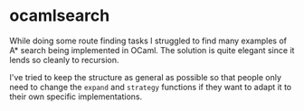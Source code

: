 # ocamlsearch
While doing some route finding tasks I struggled to find many examples of A\* search being implemented in OCaml. The solution is quite elegant since it lends so cleanly to recursion. 

I've tried to keep the structure as general as possible so that people only need to change the `expand` and `strategy` functions if they want to adapt it to their own specific implementations. 

